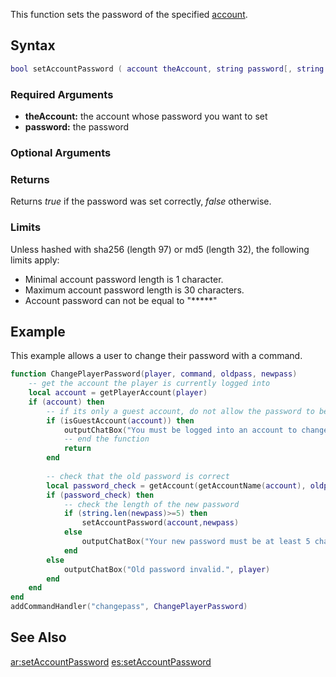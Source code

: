 This function sets the password of the specified [account](/docs/account.md "wikilink").

Syntax
------

``` lua
bool setAccountPassword ( account theAccount, string password[, string passwordType="plaintext"] )
```

### Required Arguments

-   **theAccount:** the account whose password you want to set
-   **password:** the password

### Optional Arguments

### Returns

Returns *true* if the password was set correctly, *false* otherwise.

### Limits

Unless hashed with sha256 (length 97) or md5 (length 32), the following limits apply:

-   Minimal account password length is 1 character.
-   Maximum account password length is 30 characters.
-   Account password can not be equal to "\*\*\*\*\*"

Example
-------

This example allows a user to change their password with a command.

``` lua
function ChangePlayerPassword(player, command, oldpass, newpass)
    -- get the account the player is currently logged into
    local account = getPlayerAccount(player)
    if (account) then
        -- if its only a guest account, do not allow the password to be changed
        if (isGuestAccount(account)) then
            outputChatBox("You must be logged into an account to change your password.", player) 
            -- end the function
            return
        end
        
        -- check that the old password is correct
        local password_check = getAccount(getAccountName(account), oldpass)
        if (password_check) then
            -- check the length of the new password
            if (string.len(newpass)>=5) then
                setAccountPassword(account,newpass)
            else
                outputChatBox("Your new password must be at least 5 characters long.", player)
            end
        else
            outputChatBox("Old password invalid.", player)
        end
    end
end
addCommandHandler("changepass", ChangePlayerPassword)
```

See Also
--------

[ar:setAccountPassword](/docs/ar-setaccountpassword.md "wikilink") [es:setAccountPassword](/docs/es-setaccountpassword.md "wikilink")
